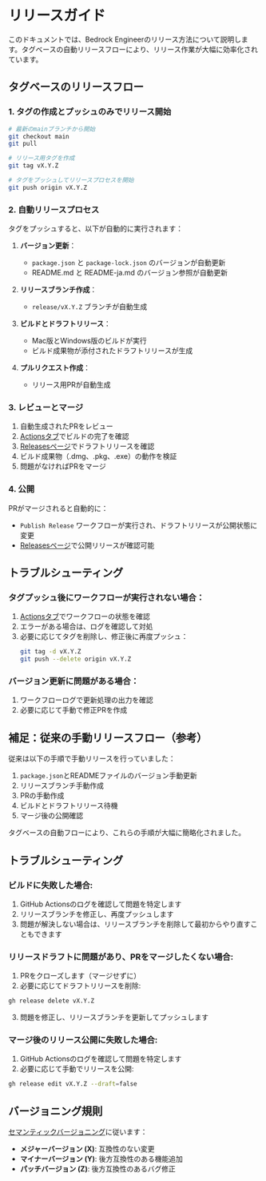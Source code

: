 # リリースガイド

このドキュメントでは、Bedrock Engineerのリリース方法について説明します。タグベースの自動リリースフローにより、リリース作業が大幅に効率化されています。

## タグベースのリリースフロー

### 1. **タグの作成とプッシュのみでリリース開始**

```bash
# 最新のmainブランチから開始
git checkout main
git pull

# リリース用タグを作成
git tag vX.Y.Z

# タグをプッシュしてリリースプロセスを開始
git push origin vX.Y.Z
```

### 2. **自動リリースプロセス**

タグをプッシュすると、以下が自動的に実行されます：

1. **バージョン更新**：
   - `package.json` と `package-lock.json` のバージョンが自動更新
   - README.md と README-ja.md のバージョン参照が自動更新

2. **リリースブランチ作成**：
   - `release/vX.Y.Z` ブランチが自動生成

3. **ビルドとドラフトリリース**：
   - Mac版とWindows版のビルドが実行
   - ビルド成果物が添付されたドラフトリリースが生成

4. **プルリクエスト作成**：
   - リリース用PRが自動生成

### 3. **レビューとマージ**

1. 自動生成されたPRをレビュー
2. [Actionsタブ](https://github.com/aws-samples/bedrock-engineer/actions)でビルドの完了を確認
3. [Releasesページ](https://github.com/aws-samples/bedrock-engineer/releases)でドラフトリリースを確認
4. ビルド成果物（.dmg、.pkg、.exe）の動作を検証
5. 問題がなければPRをマージ

### 4. **公開**

PRがマージされると自動的に：

- `Publish Release` ワークフローが実行され、ドラフトリリースが公開状態に変更
- [Releasesページ](https://github.com/aws-samples/bedrock-engineer/releases)で公開リリースが確認可能

## トラブルシューティング

### タグプッシュ後にワークフローが実行されない場合：

1. [Actionsタブ](https://github.com/aws-samples/bedrock-engineer/actions)でワークフローの状態を確認
2. エラーがある場合は、ログを確認して対処
3. 必要に応じてタグを削除し、修正後に再度プッシュ：
   ```bash
   git tag -d vX.Y.Z
   git push --delete origin vX.Y.Z
   ```

### バージョン更新に問題がある場合：

1. ワークフローログで更新処理の出力を確認
2. 必要に応じて手動で修正PRを作成

## 補足：従来の手動リリースフロー（参考）

従来は以下の手順で手動リリースを行っていました：

1. `package.json`とREADMEファイルのバージョン手動更新
2. リリースブランチ手動作成
3. PRの手動作成
4. ビルドとドラフトリリース待機
5. マージ後の公開確認

タグベースの自動フローにより、これらの手順が大幅に簡略化されました。

## トラブルシューティング

### ビルドに失敗した場合:

1. GitHub Actionsのログを確認して問題を特定します
2. リリースブランチを修正し、再度プッシュします
3. 問題が解決しない場合は、リリースブランチを削除して最初からやり直すこともできます

### リリースドラフトに問題があり、PRをマージしたくない場合:

1. PRをクローズします（マージせずに）
2. 必要に応じてドラフトリリースを削除:

```bash
gh release delete vX.Y.Z
```

3. 問題を修正し、リリースブランチを更新してプッシュします

### マージ後のリリース公開に失敗した場合:

1. GitHub Actionsのログを確認して問題を特定します
2. 必要に応じて手動でリリースを公開:

```bash
gh release edit vX.Y.Z --draft=false
```

## バージョニング規則

[セマンティックバージョニング](https://semver.org/lang/ja/)に従います：

- **メジャーバージョン (X)**: 互換性のない変更
- **マイナーバージョン (Y)**: 後方互換性のある機能追加
- **パッチバージョン (Z)**: 後方互換性のあるバグ修正
